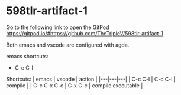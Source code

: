 # 598tlr-artifact-1


Go to the following link to open the GitPod 
https://gitpod.io/#https://github.com/TheTripleV/598tlr-artifact-1

Both emacs and vscode are configured with agda.

emacs shortcuts:
- C-c C-l 

Shortcuts:
| emacs | vscode  | action  |
|---|---|---|
| C-c C-l  | C-c C-l  | compile  |
| C-c C-x C-c  | C-x C-c  | compile executable  |